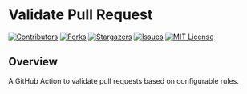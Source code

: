 # Validate Pull Request

[![Contributors][contributors-shield]][contributors-url]
[![Forks][forks-shield]][forks-url]
[![Stargazers][stars-shield]][stars-url]
[![Issues][issues-shield]][issues-url]
[![MIT License][license-shield]][license-url]

## Overview
A GitHub Action to validate pull requests based on configurable rules.

[contributors-shield]: https://img.shields.io/github/contributors/jordandarlington/validate-pull-request.svg?style=for-the-badge
[contributors-url]: https://github.com/jordandarlington
[forks-shield]: https://img.shields.io/github/forks/jordandarlington/validate-pull-request.svg?style=for-the-badge
[forks-url]: https://github.com/jordandarlington/validate-pull-request/network/members
[stars-shield]: https://img.shields.io/github/stars/jordandarlington/validate-pull-request.svg?style=for-the-badge
[stars-url]: https://github.com/jordandarlington/validate-pull-request/stargazers
[issues-shield]: https://img.shields.io/github/issues/jordandarlington/validate-pull-request.svg?style=for-the-badge
[issues-url]: https://github.com/jordandarlington/validate-pull-request/issues
[license-shield]: https://img.shields.io/github/license/jordandarlington/validate-pull-request.svg?style=for-the-badge
[license-url]: https://github.com/jordandarlington/validate-pull-request/blob/main/LICENSE